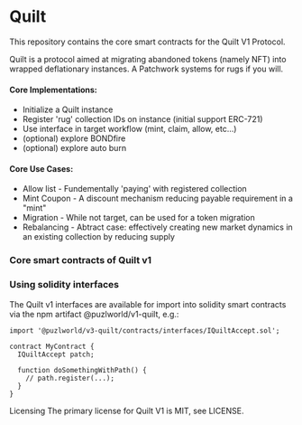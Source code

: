 # Quilt

This repository contains the core smart contracts for the Quilt V1 Protocol.


Quilt is a protocol aimed at migrating abandoned tokens (namely NFT) into wrapped deflationary instances. A Patchwork systems for rugs if you will.

#### Core Implementations:

* Initialize a Quilt instance
* Register 'rug' collection IDs on instance (initial support ERC-721)
* Use interface in target workflow (mint, claim, allow, etc...) 
* (optional) explore BONDfire
* (optional) explore auto burn

#### Core Use Cases:

* Allow list - Fundementally 'paying' with registered collection
* Mint Coupon - A discount mechanism reducing payable requirement in a "mint"
* Migration - While not target, can be used for a token migration
* Rebalancing - Abtract case: effectively creating new market dynamics in an existing collection by reducing supply

### Core smart contracts of Quilt v1


### Using solidity interfaces
The Quilt v1 interfaces are available for import into solidity smart contracts via the npm artifact @puzlworld/v1-quilt, e.g.:
```
import '@puzlworld/v3-quilt/contracts/interfaces/IQuiltAccept.sol';

contract MyContract {
  IQuiltAccept patch;

  function doSomethingWithPath() {
    // path.register(...);
  }
}
```


Licensing
The primary license for Quilt V1 is MIT, see LICENSE.
